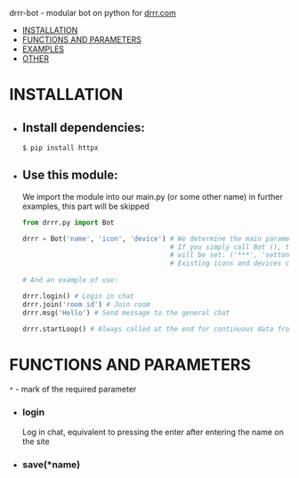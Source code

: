
drrr-bot - modular bot on python for [drrr.com](https://drrr.com)

- [INSTALLATION](#installation)
- [FUNCTIONS AND PARAMETERS](#functions-and-parameters)
- [EXAMPLES](#examples)
- [OTHER](#other)


# INSTALLATION

- ## Install dependencies:
    ```
    $ pip install httpx
    ```
    
- ## Use this module:
    We import the module into our main.py (or some other name) in further examples, this part will be skipped
    ```python
    from drrr.py import Bot
    
    drrr = Bot('name', 'icon', 'device') # We determine the main parameters of the bot.
                                         # If you simply call Bot (), the default parameters
                                         # will be set: ('***', 'setton', 'Bot')
                                         # Existing icons and devices can be viewed in "other"
                                         
    # And an example of use:
    
    drrr.login() # Login in chat
    drrr.join('room id') # Join room
    drrr.msg('Hello') # Send message to the general chat
    
    drrr.startLoop() # Always called at the end for continuous data from the site
    ```

# FUNCTIONS AND PARAMETERS
`*` - mark of the required parameter
- ### login
    Log in chat, equivalent to pressing the enter after entering the name on the site
- ### save(*name)
    

